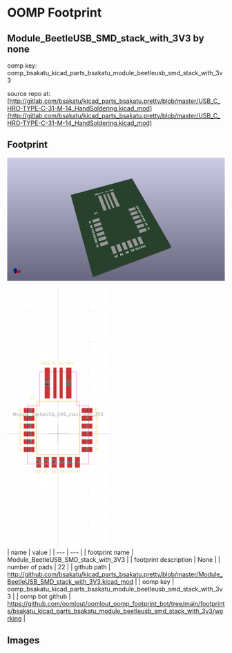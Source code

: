 # OOMP Footprint  
## Module_BeetleUSB_SMD_stack_with_3V3  by none  
  
oomp key: oomp_bsakatu_kicad_parts_bsakatu_module_beetleusb_smd_stack_with_3v3  
  
source repo at: [http://gitlab.com/bsakatu/kicad_parts_bsakatu.pretty/blob/master/USB_C_HRO-TYPE-C-31-M-14_HandSoldering.kicad_mod](http://gitlab.com/bsakatu/kicad_parts_bsakatu.pretty/blob/master/USB_C_HRO-TYPE-C-31-M-14_HandSoldering.kicad_mod)  
## Footprint  
  
[![working_kicad_pcb_3d.png](working_kicad_pcb_3d_600.png)](working_kicad_pcb_3d.png)  
  
[![working.png](working_600.png)](working.png)  
| name | value | 
| --- | --- | 
| footprint name | Module_BeetleUSB_SMD_stack_with_3V3 | 
| footprint description | None | 
| number of pads | 22 | 
| github path | http://github.com/bsakatu/kicad_parts_bsakatu.pretty/blob/master/Module_BeetleUSB_SMD_stack_with_3V3.kicad_mod | 
| oomp key | oomp_bsakatu_kicad_parts_bsakatu_module_beetleusb_smd_stack_with_3v3 | 
| oomp bot github | https://github.com/oomlout/oomlout_oomp_footprint_bot/tree/main/footprints/bsakatu_kicad_parts_bsakatu_module_beetleusb_smd_stack_with_3v3/working | 
## Images  
